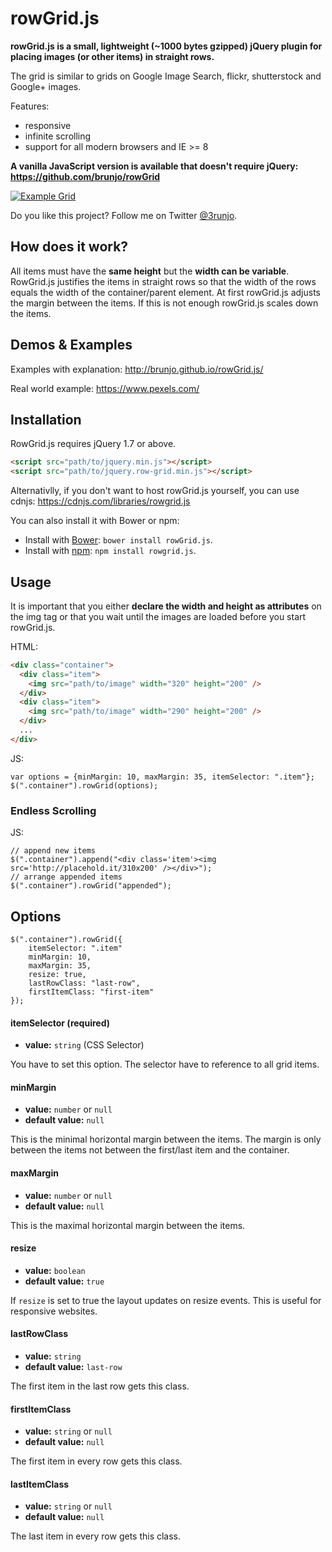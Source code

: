 # rowGrid.js
**rowGrid.js is a small, lightweight (~1000 bytes gzipped) jQuery plugin for placing images (or other items) in  straight rows.**

The grid is similar to grids on Google Image Search, flickr, shutterstock and Google+ images.

Features:

 * responsive
 * infinite scrolling
 * support for all modern browsers and IE >= 8

**A vanilla JavaScript version is available that doesn't require jQuery: https://github.com/brunjo/rowGrid**

[![Example Grid](http://brunjo.github.io/rowGrid.js/example.png)][2]

Do you like this project? Follow me on Twitter [@3runjo][1].

## How does it work?
All items must have the **same height** but the **width can be variable**. RowGrid.js justifies the items in straight rows so that the width of the rows equals the width of the container/parent element.
At first rowGrid.js adjusts the margin between the items. If this is not enough rowGrid.js scales down the items.

## Demos & Examples
Examples with explanation: http://brunjo.github.io/rowGrid.js/

Real world example: https://www.pexels.com/

## Installation
RowGrid.js requires jQuery 1.7 or above.
```HTML
<script src="path/to/jquery.min.js"></script>
<script src="path/to/jquery.row-grid.min.js"></script>
```

Alternativlly, if you don't want to host rowGrid.js yourself, you can use cdnjs: https://cdnjs.com/libraries/rowgrid.js

You can also install it with Bower or npm:
* Install with [Bower](http://bower.io): `bower install rowGrid.js`.
* Install with [npm](https://www.npmjs.com): `npm install rowgrid.js`.

## Usage
It is important that you either **declare the width and height as attributes** on the img tag or that you wait until the images are loaded before you start rowGrid.js.

HTML:
```HTML
<div class="container">
  <div class="item">
    <img src="path/to/image" width="320" height="200" />
  </div>
  <div class="item">
    <img src="path/to/image" width="290" height="200" />
  </div>
  ...
</div>
```
JS:
```JS
var options = {minMargin: 10, maxMargin: 35, itemSelector: ".item"};
$(".container").rowGrid(options);
```

### Endless Scrolling
JS:
```JS
// append new items
$(".container").append("<div class='item'><img src='http://placehold.it/310x200' /></div>");
// arrange appended items
$(".container").rowGrid("appended");
```

## Options
```JS
$(".container").rowGrid({
    itemSelector: ".item"
    minMargin: 10,
    maxMargin: 35,
    resize: true,
    lastRowClass: "last-row",
    firstItemClass: "first-item"
});
```
#### itemSelector (required)
* **value:** ```string``` (CSS Selector)

You have to set this option. The selector have to reference to all grid items.
#### minMargin
* **value:** ```number``` or ```null```
* **default value:** ```null```

This is the minimal horizontal margin between the items. The margin is only between the items not between the first/last item and the container.
#### maxMargin
* **value:** ```number``` or ```null```
* **default value:** ```null```

This is the maximal horizontal margin between the items.
#### resize
* **value:** ```boolean```
* **default value:** ```true```

If ```resize``` is set to true the layout updates on resize events. This is useful for responsive websites.
#### lastRowClass
* **value:** ```string```
* **default value:** ```last-row```

The first item in the last row gets this class.
#### firstItemClass
* **value:** ```string``` or ```null```
* **default value:** ```null```

The first item in every row gets this class.
#### lastItemClass
* **value:** ```string``` or ```null```
* **default value:** ```null```

The last item in every row gets this class.


  [1]: https://twitter.com/3runjo "@3runjo"
  [2]: http://brunjo.github.io/rowGrid.js/ "Demos"
